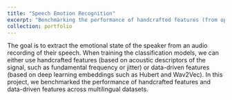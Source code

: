 ```yaml
---
title: "Speech Emotion Recognition"
excerpt: "Benchmarking the performance of handcrafted features (from openSMILE) and data-driven features (from self-supervised learning based models) on speech emotion recognition task across multilingual datasets<br/><img src='/images/SER.png' width="300" height="200">"
collection: portfolio
---
```

The goal is to extract the emotional state of the speaker from an audio recording of their speech. When training the classification models, we can either use handcrafted features (based on acoustic descriptors of the signal, such as fundamental frequency or jitter) or data-driven features (based on deep learning embeddings such as Hubert and Wav2Vec). In this project, we benchmarked the performance of handcrafted features and data-driven features across multilingual datasets.
